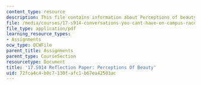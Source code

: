 ```yaml
---
content_type: resource
description: This file contains information about Perceptions of beauty.
file: /media/courses/17-s914-conversations-you-cant-have-on-campus-race-ethnicity-gender-and-identity-spring-2012/72fca4c4b0c7130fafc1b67ea42503ac_MIT17_S914S12_beauty3.pdf
file_type: application/pdf
learning_resource_types:
- Assignments
ocw_type: OCWFile
parent_title: Assignments
parent_type: CourseSection
resourcetype: Document
title: '17.S914 Reflection Paper: Perceptions Of Beauty'
uid: 72fca4c4-b0c7-130f-afc1-b67ea42503ac
---
```

